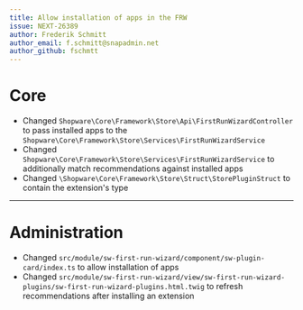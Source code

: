 ```yaml
---
title: Allow installation of apps in the FRW
issue: NEXT-26389
author: Frederik Schmitt
author_email: f.schmitt@snapadmin.net
author_github: fschmtt
---
```

# Core
* Changed `Shopware\Core\Framework\Store\Api\FirstRunWizardController` to pass installed apps to the `Shopware\Core\Framework\Store\Services\FirstRunWizardService`
* Changed `Shopware\Core\Framework\Store\Services\FirstRunWizardService` to additionally match recommendations against installed apps
* Changed `\Shopware\Core\Framework\Store\Struct\StorePluginStruct` to contain the extension's type
___
# Administration
* Changed `src/module/sw-first-run-wizard/component/sw-plugin-card/index.ts` to allow installation of apps
* Changed `src/module/sw-first-run-wizard/view/sw-first-run-wizard-plugins/sw-first-run-wizard-plugins.html.twig` to refresh recommendations after installing an extension

